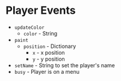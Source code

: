 Player Events
====================

* `updateColor`
  * `color` - String
* `paint`
  * `position` - Dictionary
    * `x` - x position
    * `y` - y position
* `setName` - String to set the player's name
* `busy` - Player is on a menu
